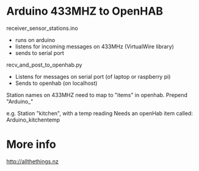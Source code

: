 Arduino 433MHZ to OpenHAB
=========================

receiver_sensor_stations.ino
* runs on arduino
* listens for incoming messages on 433MHz (VirtualWire library)
* sends to serial port

recv_and_post_to_openhab.py
* Listens for messages on serial port  (of laptop or raspberry pi)
* Sends to openhab (on localhost)


Station names on 433MHZ need to map to "items" in openhab. Prepend "Arduino_"

e.g. 
  Station "kitchen", with a temp reading Needs an openHab item called:
  Arduino_kitchentemp

More info
=========
http://allthethings.nz

